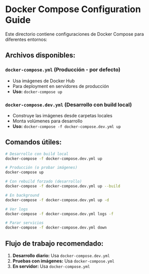 # Docker Compose Configuration Guide

Este directorio contiene configuraciones de Docker Compose para diferentes entornos:

## Archivos disponibles:

### `docker-compose.yml` (Producción - por defecto)

- Usa imágenes de Docker Hub
- Para deployment en servidores de producción
- **Uso:** `docker-compose up`

### `docker-compose.dev.yml` (Desarrollo con build local)

- Construye las imágenes desde carpetas locales
- Monta volúmenes para desarrollo
- **Uso:** `docker-compose -f docker-compose.dev.yml up`

## Comandos útiles:

```bash
# Desarrollo con build local
docker-compose -f docker-compose.dev.yml up

# Producción (o probar imágenes)
docker-compose up

# Con rebuild forzado (desarrollo)
docker-compose -f docker-compose.dev.yml up --build

# En background
docker-compose -f docker-compose.dev.yml up -d

# Ver logs
docker-compose -f docker-compose.dev.yml logs -f

# Parar servicios
docker-compose -f docker-compose.dev.yml down
```

## Flujo de trabajo recomendado:

1. **Desarrollo diario:** Usa `docker-compose.dev.yml`
2. **Pruebas con imágenes:** Usa `docker-compose.yml`
3. **En servidor:** Usa `docker-compose.yml`
